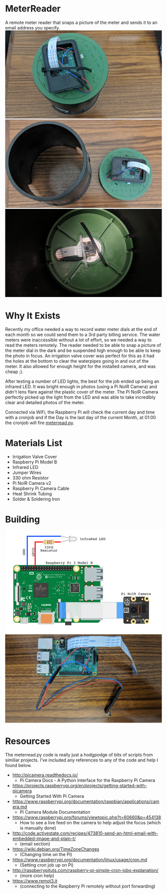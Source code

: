 # MeterReader
A remote meter reader that snaps a picture of the meter and sends it to an email address you specify.
![Finished Build of The Meter Reader](Photos/00-Finished-Meter-Reader.jpg)
![Finished Meter Reader with top seperated from body of the irrigation valve cover](https://github.com/EncyclopediaRed/MeterReader/blob/master/Photos/06-Top-Seperated.jpg)
![Underside of the Meter Reader Showing the Camera and LED](https://github.com/EncyclopediaRed/MeterReader/blob/master/Photos/09-Underside.jpg)

# Why It Exists
Recently my office needed a way to record water meter dials at the end of each month so we could send them to a 3rd party billing service. The water meters were inaccessible without a lot of effort, so we needed a way to read the meters remotely. The reader needed to be able to snap a picture of the meter dial in the dark and be suspended high enough to be able to keep the photo in focus. An irrigation valve cover was perfect for this as it had the holes at the bottom to clear the waterpipes going in and out of the meter. It also allowed for enough height for the installed camera, and was cheap ;).

After testing a number of LED lights, the best for the job ended up being an infrared LED. It was bright enough in photos (using a Pi NoIR Camera) and didn't lens flare against the plastic cover of the meter. The Pi NoIR Camera perfectly picked up the light from the LED and was able to take incredibly clear and detailed photos of the meter.

Connected via WiFi, the Raspberry Pi will check the current day and time with a cronjob and if the Day is the last day of the current Month, at 01:00 the cronjob will fire [meterread.py](https://github.com/EncyclopediaRed/MeterReader/blob/master/meterread.py).

# Materials List
* Irrigation Valve Cover
* Raspberry Pi Model B
* Infrared LED
* Jumper Wires
* 330 ohm Resistor
* Pi NoIR Camera v2
* Raspberry Pi Camera Cable
* Heat Shrink Tubing
* Solder & Soldering Iron

# Building
![Electronics Mockup Sketch](https://github.com/EncyclopediaRed/MeterReader/blob/master/Water%20Meter%20Sketch.png)
![Electronics Actual Build](https://github.com/EncyclopediaRed/MeterReader/blob/master/Photos/02-Pi-Wire-and-Cables.jpg)

# Resources
The meterread.py code is really just a hodgpodge of bits of scripts from similiar projects. I've included any references to any of the code and help I found below.
* http://picamera.readthedocs.io/
  * Pi Camera Docs - A Python Interface for the Raspberry Pi Camera
* https://projects.raspberrypi.org/en/projects/getting-started-with-picamera
  * Getting Started With Pi Camera
* https://www.raspberrypi.org/documentation/raspbian/applications/camera.md
  * Pi Camera Module Documentation
* https://www.raspberrypi.org/forums/viewtopic.php?t=60660&p=454138
  * How to see a live feed on the camera to help adjust the focus (which is manually done)
* http://code.activestate.com/recipes/473810-send-an-html-email-with-embedded-image-and-plain-t/
  * (email section)
* https://wiki.debian.org/TimeZoneChanges
  * (Changing time on the Pi)
* https://www.raspberrypi.org/documentation/linux/usage/cron.md
  * (Setting cron job up on Pi)
* http://raspberrypituts.com/raspberry-pi-simple-cron-jobs-explanation/ 
  * (more cron help)
* https://www.remot3.it 
  * (connecting to the Raspberry Pi remotely without port forwarding)
